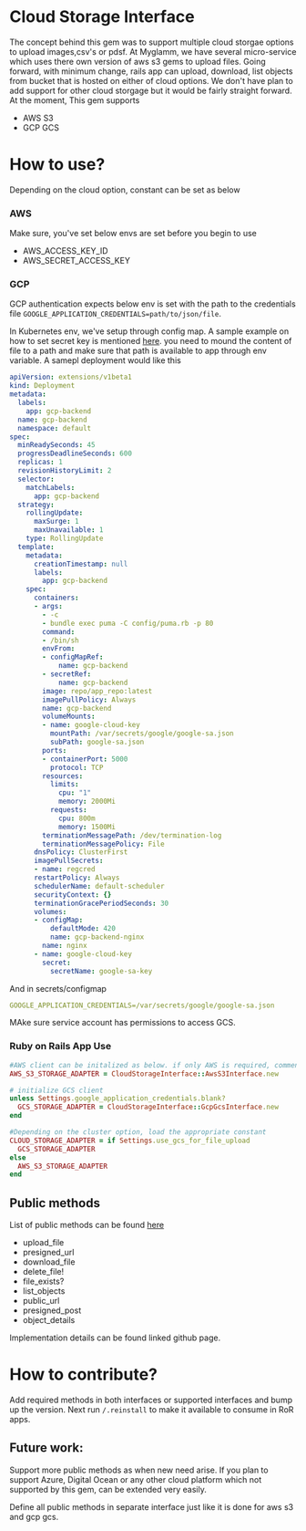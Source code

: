 # Cloud Storage Interface

The concept behind this gem was to support multiple cloud storgae options to upload images,csv's or pdsf. At Myglamm, we have several micro-service which uses there own version of aws s3 gems to upload files. Going forward, with minimum change, rails app can upload, download, list objects from bucket that is hosted on either of cloud options. We don't have plan to add support for other cloud storgage but it would be fairly straight forward. At the moment, This gem supports

  - AWS S3
  - GCP GCS


# How to use?

Depending on the cloud option, constant can be set as below
### AWS
Make sure, you've set below envs are set before you begin to use
 - AWS_ACCESS_KEY_ID
 - AWS_SECRET_ACCESS_KEY

### GCP
GCP authentication expects below env is set with the path to the credentials file
`GOOGLE_APPLICATION_CREDENTIALS=path/to/json/file`.

In Kubernetes env, we've setup through config map. A sample example on how to set secret key is mentioned [here](https://github.com/GoogleCloudPlatform/kubernetes-engine-samples/blob/master/cloud-pubsub/deployment/pubsub-with-secret.yaml). you need to mound the content of file to a path and make sure that path is available to app through env variable. A samepl deployment would like this
```yml
apiVersion: extensions/v1beta1
kind: Deployment
metadata:
  labels:
    app: gcp-backend
  name: gcp-backend
  namespace: default
spec:
  minReadySeconds: 45
  progressDeadlineSeconds: 600
  replicas: 1
  revisionHistoryLimit: 2
  selector:
    matchLabels:
      app: gcp-backend
  strategy:
    rollingUpdate:
      maxSurge: 1
      maxUnavailable: 1
    type: RollingUpdate
  template:
    metadata:
      creationTimestamp: null
      labels:
        app: gcp-backend
    spec:
      containers:
      - args:
        - -c
        - bundle exec puma -C config/puma.rb -p 80
        command:
        - /bin/sh
        envFrom:
        - configMapRef:
            name: gcp-backend
        - secretRef:
            name: gcp-backend
        image: repo/app_repo:latest
        imagePullPolicy: Always
        name: gcp-backend
        volumeMounts:
        - name: google-cloud-key
          mountPath: /var/secrets/google/google-sa.json
          subPath: google-sa.json
        ports:
        - containerPort: 5000
          protocol: TCP
        resources:
          limits:
            cpu: "1"
            memory: 2000Mi
          requests:
            cpu: 800m
            memory: 1500Mi
        terminationMessagePath: /dev/termination-log
        terminationMessagePolicy: File
      dnsPolicy: ClusterFirst
      imagePullSecrets:
      - name: regcred
      restartPolicy: Always
      schedulerName: default-scheduler
      securityContext: {}
      terminationGracePeriodSeconds: 30
      volumes:
      - configMap:
          defaultMode: 420
          name: gcp-backend-nginx
        name: nginx
      - name: google-cloud-key
        secret:
          secretName: google-sa-key
```

And in secrets/configmap
```yml
GOOGLE_APPLICATION_CREDENTIALS=/var/secrets/google/google-sa.json
```

 MAke sure service account has permissions to access GCS.

 ### Ruby on Rails App Use

```ruby
#AWS client can be initalized as below. if only AWS is required, comment out GCS line
AWS_S3_STORAGE_ADAPTER = CloudStorageInterface::AwsS3Interface.new

# initialize GCS client
unless Settings.google_application_credentials.blank?
  GCS_STORAGE_ADAPTER = CloudStorageInterface::GcpGcsInterface.new
end

#Depending on the cluster option, load the appropriate constant
CLOUD_STORAGE_ADAPTER = if Settings.use_gcs_for_file_upload
  GCS_STORAGE_ADAPTER
else
  AWS_S3_STORAGE_ADAPTER
end
```

## Public methods
List of public methods can be found [here](https://github.com/edcast/cloud_storage_interface/blob/master/lib/cloud_storage_interface/abstract_interface.rb)

- upload_file
- presigned_url
- download_file
- delete_file!
- file_exists?
- list_objects
- public_url
- presigned_post
- object_details

Implementation details can be found linked github page.

# How to contribute?
Add required methods in both interfaces or supported interfaces and bump up the version. Next run `/.reinstall` to make it available to consume in RoR apps.

## Future work:
Support more public methods as when new need arise. If you plan to support Azure, Digital Ocean or any other cloud platform which not supported by this gem, can be extended very easily.

Define all public methods in separate interface just like it is done for aws s3 and gcp gcs.
